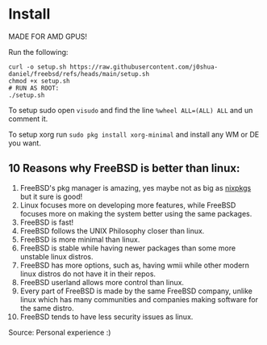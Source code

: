 # Install
MADE FOR AMD GPUS!

Run the following:
```
curl -o setup.sh https://raw.githubusercontent.com/j0shua-daniel/freebsd/refs/heads/main/setup.sh
chmod +x setup.sh
# RUN AS ROOT:
./setup.sh
```
To setup sudo open `visudo` and find the line `%wheel ALL=(ALL) ALL` and un comment it.

To setup xorg run `sudo pkg install xorg-minimal` and install any WM or DE you want.

## 10 Reasons why FreeBSD is better than linux:

1. FreeBSD's pkg manager is amazing, yes maybe not as big as [nixpkgs](https://nixos.org/nixos/packages.html) but it sure is good!
2. Linux focuses more on developing more features, while FreeBSD focuses more on making the system better using the same packages.
3. FreeBSD is fast!
4. FreeBSD follows the UNIX Philosophy closer than linux.
5. FreeBSD is more minimal than linux.
6. FreeBSD is stable while having newer packages than some more unstable linux distros.
7. FreeBSD has more options, such as, having wmii while other modern linux distros do not have it in their repos.
8. FreeBSD userland allows more control than linux.
9. Every part of FreeBSD is made by the same FreeBSD company, unlike linux which has many communities and companies making software for the same distro.
10. FreeBSD tends to have less security issues as linux.

Source: Personal experience :)
